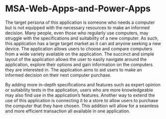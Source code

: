 # MSA-Web-Apps-and-Power-Apps

The target persona of this application is someone who needs a computer but is not equipped with the necessary resources to make an informed decision. Many people, even those who regularly use computers, may struggle with the specifications and suitability of a new computer. As such, this application has a large target market as it can aid anyone seeking a new device. The application allows users to choose and compare computers from a wide variety available on the application. The succinct and simple layout of the application allows the user to easily navigate around the application, explore their options and gain information on the computers they are interested in. The application aims to aid users to make an informed decision on their next computer purchase. 

By adding more in-depth specifications and features such as expert opinion or suitability tests in the application, users who are more knowledgeable may also find use in the application’s features. Another way to extend the use of this application is connecting it to a store to allow users to purchase the computer that they have chosen. This addition will allow for a seamless and more efficient transaction all available in one application.
